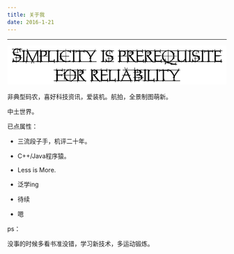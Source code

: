 ```yaml
---
title: 关于我
date: 2016-1-21
---
```


---

![less](https://raw.githubusercontent.com/wonderomg/wonderomg.github.io/master/img/simple.png)

非典型码农，喜好科技资讯，爱装机。航拍，全景制图萌新。

中土世界。

已点属性：

- 三流段子手，机评二十年。

- C++/Java程序猿。

- Less is More.

- 泛学ing

- 待续

- 嗯

ps：

  没事的时候多看书准没错，学习新技术，多运动锻炼。
